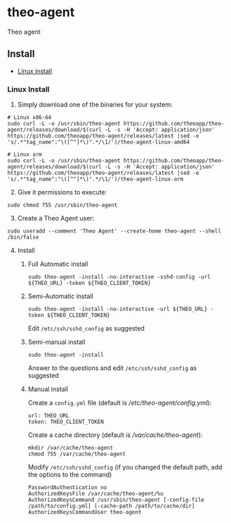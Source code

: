 # theo-agent
Theo agent

## Install
- [Linux install](#linux-install)

### Linux Install

1. Simply download one of the binaries for your system:

```
# Linux x86-64
sudo curl -L -o /usr/sbin/theo-agent https://github.com/theoapp/theo-agent/releases/download/$(curl -L -s -H 'Accept: application/json' https://github.com/theoapp/theo-agent/releases/latest |sed -e 's/.*"tag_name":"\([^"]*\)".*/\1/')/theo-agent-linux-amd64

# Linux arm
sudo curl -L -o /usr/sbin/theo-agent https://github.com/theoapp/theo-agent/releases/download/$(curl -L -s -H 'Accept: application/json' https://github.com/theoapp/theo-agent/releases/latest |sed -e 's/.*"tag_name":"\([^"]*\)".*/\1/')/theo-agent-linux-arm
```

2. Give it permissions to execute:

```
sudo chmod 755 /usr/sbin/theo-agent
```

3. Create a Theo Agent user:

```
sudo useradd --comment 'Theo Agent' --create-home theo-agent --shell /bin/false
```

4. Install 

    1. Full Automatic install

        ```
        sudo theo-agent -install -no-interactive -sshd-config -url ${THEO_URL} -token ${THEO_CLIENT_TOKEN}
        ```

    2. Semi-Automatic install

        ```
        sudo theo-agent -install -no-interactive -url ${THEO_URL} -token ${THEO_CLIENT_TOKEN}
        ```

        Edit `/etc/ssh/sshd_config` as suggested

    3. Semi-manual install

        ```
        sudo theo-agent -install
        ```

        Answer to the questions and edit `/etc/ssh/sshd_config` as suggested

    4. Manual install

        Create a `config.yml` file (default is */etc/theo-agent/config.yml*):

        ```
        url: THEO_URL
        token: THEO_CLIENT_TOKEN
        ```

        Create a cache directory (default is */var/cache/theo-agent*):

        ```
        mkdir /var/cache/theo-agent
        chmod 755 /var/cache/theo-agent
        ```

        Modify `/etc/ssh/sshd_config` (if you changed the default path, add the options to the command)

        ```
        PasswordAuthentication no
        AuthorizedKeysFile /var/cache/theo-agent/%u
        AuthorizedKeysCommand /usr/sbin/theo-agent [-config-file /path/to/config.yml] [-cache-path /path/to/cache/dir]
        AuthorizedKeysCommandUser theo-agent
        ```